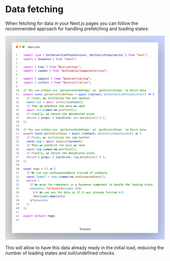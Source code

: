 # Data fetching

When fetching for data in your Next.js pages you can follow the recommended approach for handling prefetching and loading states:

![](<../../.gitbook/assets/image (4) (1).png>)

This will allow to have this data already ready in the initial load, reducing the number of loading states and null/undefined checks.
